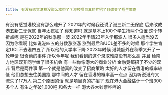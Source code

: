 ```yaml
---
title: 有没有感觉港校没那么难申了？港校项目真的扩招了且改变了招生策略
---
```

有没有感觉港校没有那么难升了
2021年的时候我还说了港三新二无保底
后来改成港五新二无保底
当年太疯狂了
你知道吗
就是基本上100个学生抢两个位置
这个转折点呢
是在2022年的秋季那一波
2022年申请23年入学那波人
很多人适当没去
因为你看啊
比如说港四五的分数涨涨涨
涨到最后和UCL差不多的时候
那个学生肯定UCL不去港四五了
所以他的入学率下降
2023年时候
港城额外在秋季又开了一轮申请
很奇葩的事件
所以今年呢
我们看到的这个录取难度没有那么高
并且
给南方地区双非同学给了很多机会
有一些你像港大的商业分析
金融竟都招了不少的双非
背后是两件事
第一个就是他真的改变了招商策略
太好的人才留在香港的概率较低
他们总想去往美国跑
那中间的人才
留在香港的概率高一点点
因为听说港府又流失了17万人
第二个原因的话
就是项目真的扩招了
现在港大金融估计一个班300多个人
有生之年破1,000吧
和各大一样
港大各大钞票哗哗的
